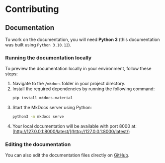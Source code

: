 # Contributing

## Documentation

To work on the documentation, you will need **Python 3** (this documentation was built using `Python 3.10.12`).

### Running the documentation locally

To preview the documentation locally in your environment, follow these steps:

1. Navigate to the `/mkdocs` folder in your project directory.
2. Install the required dependencies by running the following command:
   ```bash
   pip install mkdocs-material
   ```
3. Start the MkDocs server using Python:
   ```bash
   python3 -m mkdocs serve
   ```
4. Your local documentation will be available with port 8000 at:  
   [http://127.0.0.1:8000/latest/](http://127.0.0.1:8000/latest/)

### Editing the documentation

You can also edit the documentation files directly on [GitHub](https://github.com/GeotrekCE/Geotrek-rando-v3/tree/main/docs).
